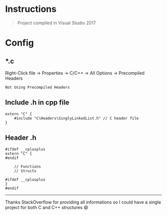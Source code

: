 # Instructions

>Project compiled in Visual Studio 2017

# Config

## \*.c

Right-Click file -> Properties -> C/C++ -> All Options -> Precompiled Headers

	Not Using Precompiled Headers

## Include .h in cpp file

	extern "C" {
		#include "C\Headers\SinglyLinkedList.h" // C header file
	}

## Header .h

	#ifdef __cplusplus
	extern "C" {
	#endif

		// Functions
		// Structs

	#ifdef __cplusplus
	}
	#endif

<hr>

Thanks StackOverflow for providing all informations so I could have a single project for both C and C++ structures :smile:
